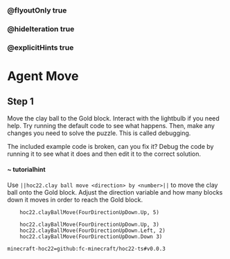 ### @flyoutOnly true
### @hideIteration true
### @explicitHints true


# Agent Move

## Step 1
Move the clay ball to the Gold block. Interact with the lightbulb if you need help. Try running the default code to see what happens. Then, make any changes you need to solve the puzzle. This is called debugging.

The included example code is broken, can you fix it? Debug the code by running it to see what it does and then edit it to the correct solution.

#### ~ tutorialhint  
Use ``||hoc22.clay ball move <direction> by <number>||`` to move the clay ball onto the Gold block. Adjust the direction variable and how many blocks down it moves in order to reach the Gold block.

```ghost
    hoc22.clayBallMove(FourDirectionUpDown.Up, 5)
```
```template
    hoc22.clayBallMove(FourDirectionUpDown.Up, 3)
    hoc22.clayBallMove(FourDirectionUpDown.Left, 2)
    hoc22.clayBallMove(FourDirectionUpDown.Down 3)
```

```package
minecraft-hoc22=github:fc-minecraft/hoc22-ts#v0.0.3
```